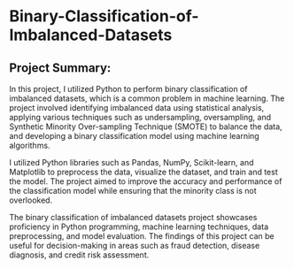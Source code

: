 # Binary-Classification-of-Imbalanced-Datasets
## Project Summary:

In this project, I utilized Python to perform binary classification of imbalanced datasets, which is a common problem in machine learning. The project involved identifying imbalanced data using statistical analysis, applying various techniques such as undersampling, oversampling, and Synthetic Minority Over-sampling Technique (SMOTE) to balance the data, and developing a binary classification model using machine learning algorithms.

I utilized Python libraries such as Pandas, NumPy, Scikit-learn, and Matplotlib to preprocess the data, visualize the dataset, and train and test the model. The project aimed to improve the accuracy and performance of the classification model while ensuring that the minority class is not overlooked.

The binary classification of imbalanced datasets project showcases proficiency in Python programming, machine learning techniques, data preprocessing, and model evaluation. The findings of this project can be useful for decision-making in areas such as fraud detection, disease diagnosis, and credit risk assessment.
